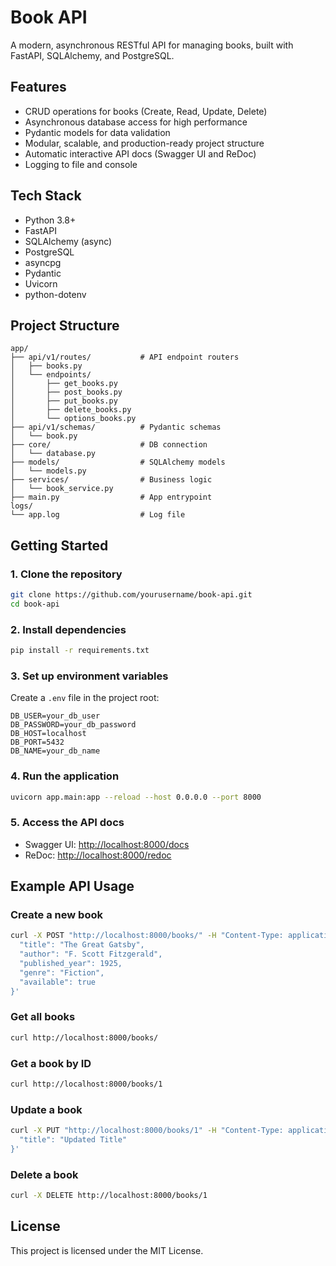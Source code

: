 # Book API

A modern, asynchronous RESTful API for managing books, built with FastAPI, SQLAlchemy, and PostgreSQL.

## Features
- CRUD operations for books (Create, Read, Update, Delete)
- Asynchronous database access for high performance
- Pydantic models for data validation
- Modular, scalable, and production-ready project structure
- Automatic interactive API docs (Swagger UI and ReDoc)
- Logging to file and console

## Tech Stack
- Python 3.8+
- FastAPI
- SQLAlchemy (async)
- PostgreSQL
- asyncpg
- Pydantic
- Uvicorn
- python-dotenv

## Project Structure
```
app/
├── api/v1/routes/           # API endpoint routers
│   ├── books.py
│   └── endpoints/
│       ├── get_books.py
│       ├── post_books.py
│       ├── put_books.py
│       ├── delete_books.py
│       └── options_books.py
├── api/v1/schemas/          # Pydantic schemas
│   └── book.py
├── core/                    # DB connection
│   └── database.py
├── models/                  # SQLAlchemy models
│   └── models.py
├── services/                # Business logic
│   └── book_service.py
├── main.py                  # App entrypoint
logs/
└── app.log                  # Log file
```

## Getting Started

### 1. Clone the repository
```bash
git clone https://github.com/yourusername/book-api.git
cd book-api
```

### 2. Install dependencies
```bash
pip install -r requirements.txt
```

### 3. Set up environment variables
Create a `.env` file in the project root:
```
DB_USER=your_db_user
DB_PASSWORD=your_db_password
DB_HOST=localhost
DB_PORT=5432
DB_NAME=your_db_name
```

### 4. Run the application
```bash
uvicorn app.main:app --reload --host 0.0.0.0 --port 8000
```

### 5. Access the API docs
- Swagger UI: [http://localhost:8000/docs](http://localhost:8000/docs)
- ReDoc: [http://localhost:8000/redoc](http://localhost:8000/redoc)

## Example API Usage

### Create a new book
```bash
curl -X POST "http://localhost:8000/books/" -H "Content-Type: application/json" -d '{
  "title": "The Great Gatsby",
  "author": "F. Scott Fitzgerald",
  "published_year": 1925,
  "genre": "Fiction",
  "available": true
}'
```

### Get all books
```bash
curl http://localhost:8000/books/
```

### Get a book by ID
```bash
curl http://localhost:8000/books/1
```

### Update a book
```bash
curl -X PUT "http://localhost:8000/books/1" -H "Content-Type: application/json" -d '{
  "title": "Updated Title"
}'
```

### Delete a book
```bash
curl -X DELETE http://localhost:8000/books/1
```

## License
This project is licensed under the MIT License. 